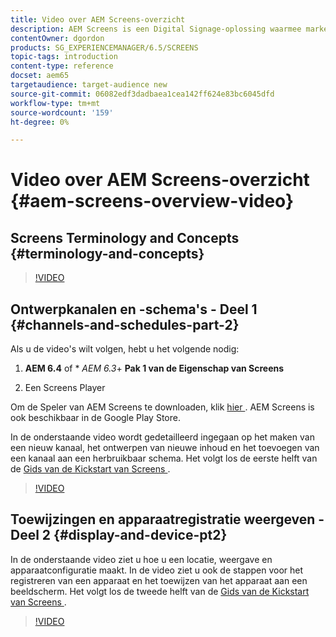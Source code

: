 ```yaml
---
title: Video over AEM Screens-overzicht
description: AEM Screens is een Digital Signage-oplossing waarmee marketers dynamische en interactieve digitale ervaringen kunnen publiceren naar verschillende soorten schermen.
contentOwner: dgordon
products: SG_EXPERIENCEMANAGER/6.5/SCREENS
topic-tags: introduction
content-type: reference
docset: aem65
targetaudience: target-audience new
source-git-commit: 06082edf3dadbaea1cea142ff624e83bc6045dfd
workflow-type: tm+mt
source-wordcount: '159'
ht-degree: 0%

---
```



# Video over AEM Screens-overzicht {#aem-screens-overview-video}

## Screens Terminology and Concepts {#terminology-and-concepts}

>[!VIDEO](https://video.tv.adobe.com/v/21353?quality=9)


## Ontwerpkanalen en -schema&#39;s - Deel 1 {#channels-and-schedules-part-2}

Als u de video&#39;s wilt volgen, hebt u het volgende nodig:

1. **AEM 6.4** of * *AEM 6.3*+ **Pak 1 van de Eigenschap van Screens**

1. Een Screens Player

Om de Speler van AEM Screens te downloaden, klik [ hier ](https://download.macromedia.com/screens/). AEM Screens is ook beschikbaar in de Google Play Store. <!-- LINK IS 404 WITH NO SUITABLE REPLACEMENT See [Installing and Configuring Screens](https://helpx.adobe.com/experience-manager/6-4/help/sites-deploying/configuring-screens-introduction.html) for more details. -->

In de onderstaande video wordt gedetailleerd ingegaan op het maken van een nieuw kanaal, het ontwerpen van nieuwe inhoud en het toevoegen van een kanaal aan een herbruikbaar schema. Het volgt los de eerste helft van de [ Gids van de Kickstart van Screens ](kickstart-for-aem-screens.md).

>[!VIDEO](https://video.tv.adobe.com/v/21387?quality=9)

## Toewijzingen en apparaatregistratie weergeven - Deel 2 {#display-and-device-pt2}

In de onderstaande video ziet u hoe u een locatie, weergave en apparaatconfiguratie maakt. In de video ziet u ook de stappen voor het registreren van een apparaat en het toewijzen van het apparaat aan een beeldscherm. Het volgt los de tweede helft van de [ Gids van de Kickstart van Screens ](kickstart-for-aem-screens.md).

>[!VIDEO](https://video.tv.adobe.com/v/21411?quality=9)

